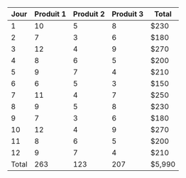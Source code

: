 | Jour | Produit 1 | Produit 2 | Produit 3 | Total |  
|-----------|-----------|-----------|-----------|----------|  
| 1 | 10 | 5 | 8 | $230 |  
| 2 | 7 | 3 | 6 | $180 |  
| 3 | 12 | 4 | 9 | $270 |  
| 4 | 8 | 6 | 5 | $200 |  
| 5 | 9 | 7 | 4 | $210 |  
| 6 | 6 | 5 | 3 | $150 |  
| 7 | 11 | 4 | 7 | $250 |  
| 8 | 9 | 5 | 8 | $230 |  
| 9 | 7 | 3 | 6 | $180 |  
| 10 | 12 | 4 | 9 | $270 |  
| 11 | 8 | 6 | 5 | $200 |  
| 12 | 9 | 7 | 4 | $210 |  
| Total | 263 | 123 | 207 | $5,990 |